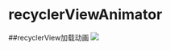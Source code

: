 # recyclerViewAnimator
##recyclerView加载动画
![](https://github.com/Lans/recyclerViewAnimator/blob/master/GIF.gif)
